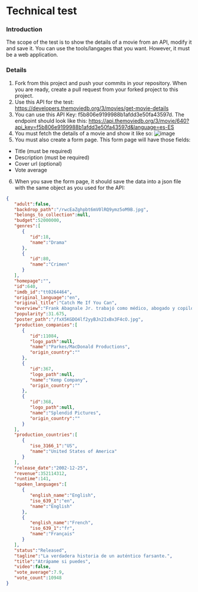 # Technical test
### Introduction
The scope of the test is to show the details of a movie from an API, modify it and save it. You can use the tools/langages that you want. However, it must be a web application.

### Details
1. Fork from this project and push your commits in your repository. When you are ready, create a pull request from your forked project to this project.
1. Use this API for the test: https://developers.themoviedb.org/3/movies/get-movie-details
2. You can use this API Key: f5b806e9199988b1afdd3e50fa43597d. The endpoint should look like this: https://api.themoviedb.org/3/movie/640?api_key=f5b806e9199988b1afdd3e50fa43597d&language=es-ES
4. You must fetch the details of a movie and show it like so: 
    ![image](https://user-images.githubusercontent.com/26880871/116641627-1bd46100-a93b-11eb-8eb0-897230049299.png)
5. You must also create a form page. This form page will have those fields:
  - Title (must be required)
  - Description (must be required)
  - Cover url (optional)
  - Vote average
6. When you save the form page, it should save the data into a json file with the same object as you used for the API:
```json
{
   "adult":false,
   "backdrop_path":"/rwcEaZghpbt6mV0lRQ9ymz5oM9B.jpg",
   "belongs_to_collection":null,
   "budget":52000000,
   "genres":[
      {
         "id":18,
         "name":"Drama"
      },
      {
         "id":80,
         "name":"Crimen"
      }
   ],
   "homepage":"",
   "id":640,
   "imdb_id":"tt0264464",
   "original_language":"en",
   "original_title":"Catch Me If You Can",
   "overview":"Frank Abagnale Jr. trabajó como médico, abogado y copiloto de una de las grandes líneas aéreas, todo ello antes de cumplir los dieciocho años. También fue un genial falsificador y sus habilidades le otorgaron una plaza en la historia. A la edad de 17 años, Frank Abagnale Jr. se convirtió en el ladrón de bancos de más éxito en la historia de Estados Unidos. El agente del FBI Carl Hanratty dedicó la mayor parte de su tiempo a perseguir a Frank para llevarle ante la justicia, pero Frank siempre estaba un paso por delante, retándole a continuar la caza.",
   "popularity":31.675,
   "poster_path":"/fxX5KGDO4lf2yyBJn2IxBx3F4cO.jpg",
   "production_companies":[
      {
         "id":11084,
         "logo_path":null,
         "name":"Parkes/MacDonald Productions",
         "origin_country":""
      },
      {
         "id":367,
         "logo_path":null,
         "name":"Kemp Company",
         "origin_country":""
      },
      {
         "id":368,
         "logo_path":null,
         "name":"Splendid Pictures",
         "origin_country":""
      }
   ],
   "production_countries":[
      {
         "iso_3166_1":"US",
         "name":"United States of America"
      }
   ],
   "release_date":"2002-12-25",
   "revenue":352114312,
   "runtime":141,
   "spoken_languages":[
      {
         "english_name":"English",
         "iso_639_1":"en",
         "name":"English"
      },
      {
         "english_name":"French",
         "iso_639_1":"fr",
         "name":"Français"
      }
   ],
   "status":"Released",
   "tagline":"La verdadera historia de un auténtico farsante.",
   "title":"Atrápame si puedes",
   "video":false,
   "vote_average":7.9,
   "vote_count":10948
}
```

